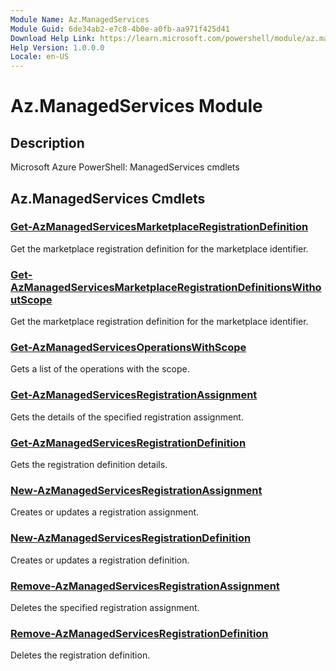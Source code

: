 ```yaml
---
Module Name: Az.ManagedServices
Module Guid: 6de34ab2-e7c8-4b0e-a0fb-aa971f425d41
Download Help Link: https://learn.microsoft.com/powershell/module/az.managedservices
Help Version: 1.0.0.0
Locale: en-US
---
```


# Az.ManagedServices Module
## Description
Microsoft Azure PowerShell: ManagedServices cmdlets

## Az.ManagedServices Cmdlets
### [Get-AzManagedServicesMarketplaceRegistrationDefinition](Get-AzManagedServicesMarketplaceRegistrationDefinition.md)
Get the marketplace registration definition for the marketplace identifier.

### [Get-AzManagedServicesMarketplaceRegistrationDefinitionsWithoutScope](Get-AzManagedServicesMarketplaceRegistrationDefinitionsWithoutScope.md)
Get the marketplace registration definition for the marketplace identifier.

### [Get-AzManagedServicesOperationsWithScope](Get-AzManagedServicesOperationsWithScope.md)
Gets a list of the operations with the scope.

### [Get-AzManagedServicesRegistrationAssignment](Get-AzManagedServicesRegistrationAssignment.md)
Gets the details of the specified registration assignment.

### [Get-AzManagedServicesRegistrationDefinition](Get-AzManagedServicesRegistrationDefinition.md)
Gets the registration definition details.

### [New-AzManagedServicesRegistrationAssignment](New-AzManagedServicesRegistrationAssignment.md)
Creates or updates a registration assignment.

### [New-AzManagedServicesRegistrationDefinition](New-AzManagedServicesRegistrationDefinition.md)
Creates or updates a registration definition.

### [Remove-AzManagedServicesRegistrationAssignment](Remove-AzManagedServicesRegistrationAssignment.md)
Deletes the specified registration assignment.

### [Remove-AzManagedServicesRegistrationDefinition](Remove-AzManagedServicesRegistrationDefinition.md)
Deletes the registration definition.

